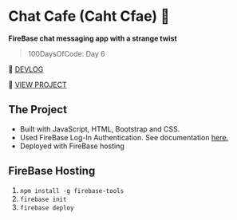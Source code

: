 # Chat Cafe (Caht Cfae) 💬
**FireBase chat messaging app with a strange twist**
> 100DaysOfCode: Day 6

📝 [DEVLOG](https://medium.com/@victoria2666/100-days-of-code-day-6-of-100-d1c2ee038aca)

👀 [VIEW PROJECT](https://caht-viclo.firebaseapp.com/)

## The Project
- Built with JavaScript, HTML, Bootstrap and CSS.
- Used FireBase Log-In Authentication. See documentation [here.](https://firebase.google.com/docs/auth/web/start?authuser=0)
- Deployed with FireBase hosting

## FireBase Hosting
1. `npm install -g firebase-tools`
2. `firebase init`
3. `firebase deploy`

